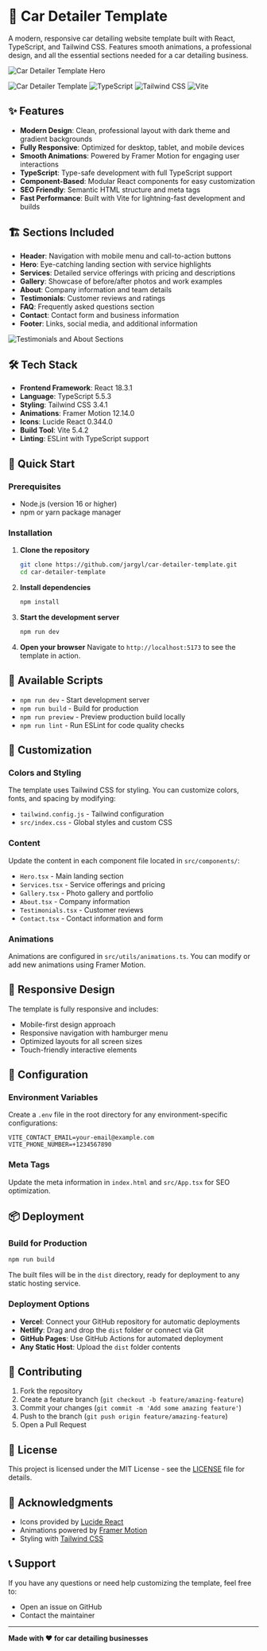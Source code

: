 # 🚗 Car Detailer Template

A modern, responsive car detailing website template built with React, TypeScript, and Tailwind CSS. Features smooth animations, a professional design, and all the essential sections needed for a car detailing business.

![Car Detailer Template Hero](https://i.imgur.com/kbmmuPx.png)

![Car Detailer Template](https://img.shields.io/badge/React-18.3.1-blue?logo=react)
![TypeScript](https://img.shields.io/badge/TypeScript-5.5.3-blue?logo=typescript)
![Tailwind CSS](https://img.shields.io/badge/Tailwind%20CSS-3.4.1-blue?logo=tailwindcss)
![Vite](https://img.shields.io/badge/Vite-5.4.2-purple?logo=vite)

## ✨ Features

- **Modern Design**: Clean, professional layout with dark theme and gradient backgrounds
- **Fully Responsive**: Optimized for desktop, tablet, and mobile devices
- **Smooth Animations**: Powered by Framer Motion for engaging user interactions
- **TypeScript**: Type-safe development with full TypeScript support
- **Component-Based**: Modular React components for easy customization
- **SEO Friendly**: Semantic HTML structure and meta tags
- **Fast Performance**: Built with Vite for lightning-fast development and builds

## 🏗️ Sections Included

- **Header**: Navigation with mobile menu and call-to-action buttons
- **Hero**: Eye-catching landing section with service highlights
- **Services**: Detailed service offerings with pricing and descriptions
- **Gallery**: Showcase of before/after photos and work examples
- **About**: Company information and team details
- **Testimonials**: Customer reviews and ratings
- **FAQ**: Frequently asked questions section
- **Contact**: Contact form and business information
- **Footer**: Links, social media, and additional information

![Testimonials and About Sections](https://i.imgur.com/7ux1jMx.png)

## 🛠️ Tech Stack

- **Frontend Framework**: React 18.3.1
- **Language**: TypeScript 5.5.3
- **Styling**: Tailwind CSS 3.4.1
- **Animations**: Framer Motion 12.14.0
- **Icons**: Lucide React 0.344.0
- **Build Tool**: Vite 5.4.2
- **Linting**: ESLint with TypeScript support

## 🚀 Quick Start

### Prerequisites

- Node.js (version 16 or higher)
- npm or yarn package manager

### Installation

1. **Clone the repository**

   ```bash
   git clone https://github.com/jargyl/car-detailer-template.git
   cd car-detailer-template
   ```

2. **Install dependencies**

   ```bash
   npm install
   ```

3. **Start the development server**

   ```bash
   npm run dev
   ```

4. **Open your browser**
   Navigate to `http://localhost:5173` to see the template in action.

## 📝 Available Scripts

- `npm run dev` - Start development server
- `npm run build` - Build for production
- `npm run preview` - Preview production build locally
- `npm run lint` - Run ESLint for code quality checks

## 🎨 Customization

### Colors and Styling

The template uses Tailwind CSS for styling. You can customize colors, fonts, and spacing by modifying:

- `tailwind.config.js` - Tailwind configuration
- `src/index.css` - Global styles and custom CSS

### Content

Update the content in each component file located in `src/components/`:

- `Hero.tsx` - Main landing section
- `Services.tsx` - Service offerings and pricing
- `Gallery.tsx` - Photo gallery and portfolio
- `About.tsx` - Company information
- `Testimonials.tsx` - Customer reviews
- `Contact.tsx` - Contact information and form

### Animations

Animations are configured in `src/utils/animations.ts`. You can modify or add new animations using Framer Motion.

## 📱 Responsive Design

The template is fully responsive and includes:

- Mobile-first design approach
- Responsive navigation with hamburger menu
- Optimized layouts for all screen sizes
- Touch-friendly interactive elements

## 🔧 Configuration

### Environment Variables

Create a `.env` file in the root directory for any environment-specific configurations:

```env
VITE_CONTACT_EMAIL=your-email@example.com
VITE_PHONE_NUMBER=+1234567890
```

### Meta Tags

Update the meta information in `index.html` and `src/App.tsx` for SEO optimization.

## 📦 Deployment

### Build for Production

```bash
npm run build
```

The built files will be in the `dist` directory, ready for deployment to any static hosting service.

### Deployment Options

- **Vercel**: Connect your GitHub repository for automatic deployments
- **Netlify**: Drag and drop the `dist` folder or connect via Git
- **GitHub Pages**: Use GitHub Actions for automated deployment
- **Any Static Host**: Upload the `dist` folder contents

## 🤝 Contributing

1. Fork the repository
2. Create a feature branch (`git checkout -b feature/amazing-feature`)
3. Commit your changes (`git commit -m 'Add some amazing feature'`)
4. Push to the branch (`git push origin feature/amazing-feature`)
5. Open a Pull Request

## 📄 License

This project is licensed under the MIT License - see the [LICENSE](LICENSE) file for details.

## 🙏 Acknowledgments

- Icons provided by [Lucide React](https://lucide.dev/)
- Animations powered by [Framer Motion](https://www.framer.com/motion/)
- Styling with [Tailwind CSS](https://tailwindcss.com/)

## 📞 Support

If you have any questions or need help customizing the template, feel free to:

- Open an issue on GitHub
- Contact the maintainer

---

**Made with ❤️ for car detailing businesses**
